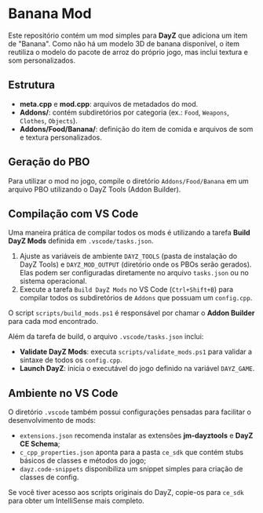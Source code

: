 # Banana Mod

Este repositório contém um mod simples para **DayZ** que adiciona um item de "Banana". Como não há um modelo 3D de banana disponível, o item reutiliza o modelo do pacote de arroz do próprio jogo, mas inclui textura e som personalizados.

## Estrutura
- **meta.cpp** e **mod.cpp**: arquivos de metadados do mod.
- **Addons/**: contém subdiretórios por categoria (ex.: `Food`, `Weapons`, `Clothes`, `Objects`).
 - **Addons/Food/Banana/**: definição do item de comida e arquivos de som e textura personalizados.

## Geração do PBO
Para utilizar o mod no jogo, compile o diretório `Addons/Food/Banana` em um arquivo PBO utilizando o DayZ Tools (Addon Builder).

## Compilação com VS Code
Uma maneira prática de compilar todos os mods é utilizando a tarefa **Build DayZ Mods** definida em `.vscode/tasks.json`.

1. Ajuste as variáveis de ambiente `DAYZ_TOOLS` (pasta de instalação do DayZ Tools) e `DAYZ_MOD_OUTPUT` (diretório onde os PBOs serão gerados). Elas podem ser configuradas diretamente no arquivo `tasks.json` ou no sistema operacional.
2. Execute a tarefa `Build DayZ Mods` no VS Code (``Ctrl+Shift+B``) para compilar todos os subdiretórios de `Addons` que possuam um `config.cpp`.

O script `scripts/build_mods.ps1` é responsável por chamar o **Addon Builder** para cada mod encontrado.

Além da tarefa de build, o arquivo `.vscode/tasks.json` inclui:

- **Validate DayZ Mods**: executa `scripts/validate_mods.ps1` para validar a sintaxe de todos os `config.cpp`.
- **Launch DayZ**: inicia o executável do jogo definido na variável `DAYZ_GAME`.

## Ambiente no VS Code

O diretório `.vscode` também possui configurações pensadas para facilitar o desenvolvimento de mods:

- `extensions.json` recomenda instalar as extensões **jm-dayztools** e **DayZ CE Schema**;
- `c_cpp_properties.json` aponta para a pasta `ce_sdk` que contém stubs básicos de classes e métodos do jogo;
- `dayz.code-snippets` disponibiliza um snippet simples para criação de classes de config.

Se você tiver acesso aos scripts originais do DayZ, copie-os para `ce_sdk` para obter um IntelliSense mais completo.

